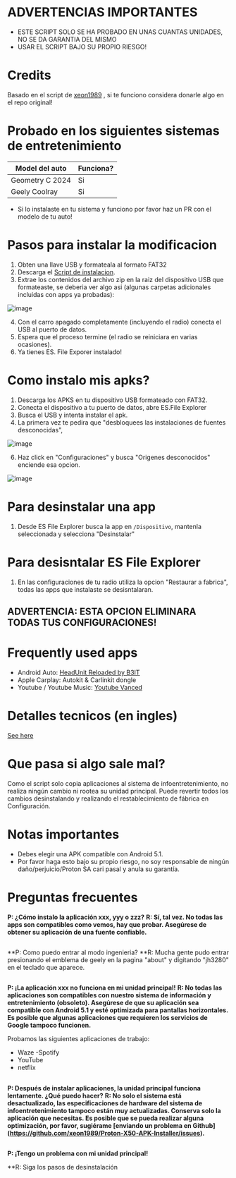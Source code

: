 # ADVERTENCIAS IMPORTANTES
- ESTE SCRIPT SOLO SE HA PROBADO EN UNAS CUANTAS UNIDADES, NO SE DA GARANTIA DEL MISMO
- USAR EL SCRIPT BAJO SU PROPIO RIESGO!

# Credits
Basado en el script de [xeon1989](https://github.com/xeon1989/Proton-X50-APK-Installer-GKUI) , si te funciono considera donarle algo en el repo original!

# Probado en los siguientes sistemas de entretenimiento

| Model del auto | Funciona?
| ------------- | ------------- |
| Geometry C 2024 |  Si
| Geely Coolray | Si

* Si lo instalaste en tu sistema y funciono por favor haz un PR con el modelo de tu auto!

# Pasos para instalar la modificacion
1. Obten una llave USB y formateala al formato FAT32
2. Descarga el [Script de instalacion](https://github.com/iMrLopez/android-auto-carplay-geely/archive/refs/tags/v1.zip).
3. Extrae los contenidos del archivo zip en la raiz del dispositivo USB que formateaste, se deberia ver algo asi (algunas carpetas adicionales incluidas con apps ya probadas):

![image](https://user-images.githubusercontent.com/17538895/172921723-633a95b0-e1a9-4afc-863a-fb2cf6f0aa0c.png)

4. Con el carro apagado completamente (incluyendo el radio) conecta el USB al puerto de datos.
5. Espera que el proceso termine (el radio se reiniciara en varias ocasiones).
6. Ya tienes ES. File Exporer instalado!


# Como instalo mis apks?

1. Descarga los APKS en tu dispositivo USB formateado con FAT32.
2. Conecta el dispositivo a tu puerto de datos, abre ES.File Explorer
3. Busca el USB y intenta instalar el apk.
4. La primera vez te pedira que "desbloquees las instalaciones de fuentes desconocidas", 

![image](https://user-images.githubusercontent.com/17538895/173135211-cc8a3703-e19a-4657-83b7-f87715a247d1.png)

6. Haz click en "Configuraciones" y busca "Origenes desconocidos" enciende esa opcion.

![image](https://user-images.githubusercontent.com/17538895/173135304-6040f394-4da5-4122-9687-25c39364c63e.png)


# Para desinstalar una app

1. Desde ES File Explorer busca la app en `/Dispositivo`, mantenla seleccionada y selecciona "Desinstalar"

# Para desisntalar ES File Explorer
1. En las configuraciones de tu radio utiliza la opcion "Restaurar a fabrica", todas las apps que instalaste se desisntalaran.
## ADVERTENCIA: ESTA OPCION ELIMINARA TODAS TUS CONFIGURACIONES!


# Frequently used apps

- Android Auto: [HeadUnit Reloaded by B3IT](https://www.b3itlabs.com/prod.php?id=1)
- Apple Carplay: Autokit & Carlinkit dongle
- Youtube / Youtube Music: [Youtube Vanced](https://youtubevanced.com/) 


# Detalles tecnicos (en ingles)
[See here](https://github.com/xeon1989/Proton-X50-APK-Installer/blob/main/Technical%20Detail.md)

# Que pasa si algo sale mal?
Como el script solo copia aplicaciones al sistema de infoentretenimiento, no realiza ningún cambio ni rootea su unidad principal.
Puede revertir todos los cambios desinstalando y realizando el restablecimiento de fábrica en Configuración.

# Notas importantes
- Debes elegir una APK compatible con Android 5.1.
- Por favor haga esto bajo su propio riesgo, no soy responsable de ningún daño/perjuicio/Proton SA cari pasal y anula su garantía.

# Preguntas frecuentes

**P: ¿Cómo instalo la aplicación xxx, yyy o zzz?**
**R: Sí, tal vez. No todas las apps son compatibles como vemos, hay que probar. Asegúrese de obtener su aplicación de una fuente confiable.**

## 
**P: Como puedo entrar al modo ingenieria?
**R: Mucha gente pudo entrar presionando el emblema de geely en la pagina "about" y digitando "jh3280" en el teclado que aparece.


##
**P: ¡La aplicación xxx no funciona en mi unidad principal!**
**R: No todas las aplicaciones son compatibles con nuestro sistema de información y entretenimiento (obsoleto). Asegúrese de que su aplicación sea compatible con Android 5.1 y esté optimizada para pantallas horizontales. Es posible que algunas aplicaciones que requieren los servicios de Google tampoco funcionen.**

Probamos las siguientes aplicaciones de trabajo:
- Waze
-Spotify
- YouTube
- netflix

##
**P: Después de instalar aplicaciones, la unidad principal funciona lentamente. ¿Qué puedo hacer?**
**R: No solo el sistema está desactualizado, las especificaciones de hardware del sistema de infoentretenimiento tampoco están muy actualizadas. Conserva solo la aplicación que necesitas. Es posible que se pueda realizar alguna optimización, por favor, sugiérame [enviando un problema en Github] (https://github.com/xeon1989/Proton-X50-APK-Installer/issues).**

##
**P: ¡Tengo un problema con mi unidad principal!**

**R: Siga los pasos de desinstalación
